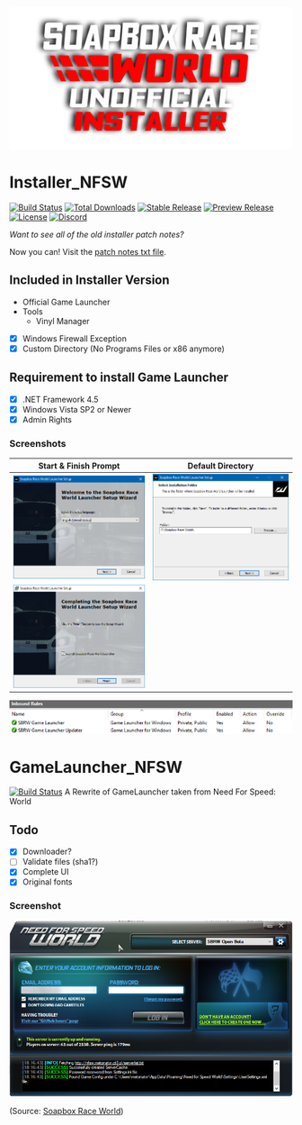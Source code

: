<p align="center">
  <img src="/Images/Unofficial Installer Banner.png" />
</p>

# Installer_NFSW 
[![Build Status](https://travis-ci.org/1DavidCarbon/GameLauncher_NFSW.svg?branch=interface_v3)](https://github.com/1DavidCarbon/Soapbox_Launcher_Installer/releases/latest) 
[![Total Downloads](https://img.shields.io/github/downloads/1DavidCarbon/Soapbox_Launcher_Installer/total.svg?colorB=informational&label=downloads&logo=GitHub&style=flat)](https://github.com/1DavidCarbon/Soapbox_Launcher_Installer/releases/latest) 
[![Stable Release](https://img.shields.io/github/release/1DavidCarbon/Soapbox_Launcher_Installer.svg?label=stable%20release&logo=downloads&style=flat)](https://github.com/1DavidCarbon/Soapbox_Launcher_Installer/releases/latest) 
[![Preview Release](https://img.shields.io/github/release-pre/1DavidCarbon/Soapbox_Launcher_Installer.svg?label=pre-release&style=flat)](https://github.com/1DavidCarbon/Soapbox_Launcher_Installer/releases/latest) 
[![License](https://img.shields.io/github/license/1DavidCarbon/Soapbox_Launcher_Installer.svg?style=flat)](https://github.com/1DavidCarbon/Soapbox_Launcher_Installer/blob/master/LICENSE)
[![Discord](https://img.shields.io/discord/311140210018615310.svg?label=&logo=discord&logoColor=ffffff&color=7389D8&labelColor=6A7EC2)](https://discord.gg/TUsXvVp)

*Want to see all of the old installer patch notes?*

Now you can! Visit the [patch notes txt file][installer patch notes].

[installer patch notes]: https://1davidcarbon.gitlab.io/soapbox-installer-releases-download/Update%20History.txt

## Included in Installer Version
- Official Game Launcher
- Tools
  - Vinyl Manager
- [X] Windows Firewall Exception
- [x] Custom Directory (No Programs Files or x86 anymore)

## Requirement to install Game Launcher

- [X] .NET Framework 4.5
- [X] Windows Vista SP2 or Newer
- [x] Admin Rights

### Screenshots
Start & Finish Prompt             |  Default Directory
:-------------------------:|:-------------------------:
![Language Prompt](/Images/Soapbox%20Installer%20(Lang).PNG) | ![Default Directory](/Images/Soapbox%20Installer%20(Dir).PNG)
![Finished Installation Prompt](/Images/Soapbox%20Installer%20(Launch).PNG) |

<p align="center">
  <img src="/Images/Soapbox%20Installer%20(Firewall).PNG" alt="Windows Firewall Exceptions" />
</p>

# GameLauncher_NFSW 
[![Build Status](https://travis-ci.org/SoapboxRaceWorld/GameLauncher_NFSW.svg?branch=master)](https://travis-ci.org/SoapboxRaceWorld/GameLauncher_NFSW)
A Rewrite of GameLauncher taken from Need For Speed: World

## Todo
- [X] Downloader?
- [ ] Validate files (sha1?)
- [X] Complete UI
- [X] Original fonts

### Screenshot
![](https://raw.githubusercontent.com/SoapboxRaceWorld/GameLauncher_NFSW/interface_v3/screenshot.png)

(Source: [Soapbox Race World](https://github.com/SoapboxRaceWorld/GameLauncher_NFSW))
